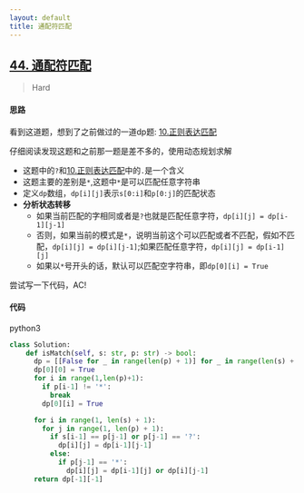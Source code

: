 ```yaml
---
layout: default
title: 通配符匹配
---
```


## [44\. 通配符匹配](https://leetcode-cn.com/problems/wildcard-matching/)

> Hard

#### 思路

看到这道题，想到了之前做过的一道dp题: [10.正则表达匹配](./regular-expression-matching)

仔细阅读发现这题和之前那一题是差不多的，使用动态规划求解

* 这题中的`?`和[10.正则表达匹配](./regular-expression-matching)中的`.`是一个含义
* 这题主要的差别是`*`,这题中`*`是可以匹配任意字符串
* 定义`dp`数组，`dp[i][j]`表示`s[0:i]`和`p[0:j]`的匹配状态
* **分析状态转移** 
    * 如果当前匹配的字相同或者是`?`也就是匹配任意字符，`dp[i][j] = dp[i-1][j-1]`
    * 否则，如果当前的模式是`*`，说明当前这个可以匹配或者不匹配，假如不匹配，`dp[i][j] = dp[i][j-1]`;如果匹配任意字符，`dp[i][j] = dp[i-1][j]`
    * 如果以`*`号开头的话，默认可以匹配空字符串，即`dp[0][i] = True`

尝试写一下代码，AC!

#### 代码
python3
```python
class Solution:
    def isMatch(self, s: str, p: str) -> bool:
      dp = [[False for _ in range(len(p) + 1)] for _ in range(len(s) + 1)] 
      dp[0][0] = True
      for i in range(1,len(p)+1):
        if p[i-1] != '*':
          break
        dp[0][i] = True

      for i in range(1, len(s) + 1):
        for j in range(1, len(p) + 1):
          if s[i-1] == p[j-1] or p[j-1] == '?':
            dp[i][j] = dp[i-1][j-1]
          else:
            if p[j-1] == '*':
              dp[i][j] = dp[i-1][j] or dp[i][j-1]
      return dp[-1][-1]   
```